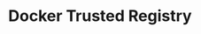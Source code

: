 ---
title: "Docker Trusted Registry"
weight: 1
description: >
  Host docker images
categories: [devops]
tags: [Containerization]
---